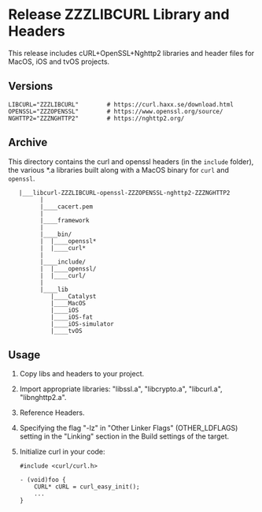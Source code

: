 # Release ZZZLIBCURL Library and Headers

This release includes cURL+OpenSSL+Nghttp2 libraries and header files for MacOS, iOS and tvOS projects.

## Versions

	LIBCURL="ZZZLIBCURL"        # https://curl.haxx.se/download.html
	OPENSSL="ZZZOPENSSL"        # https://www.openssl.org/source/
	NGHTTP2="ZZZNGHTTP2"        # https://nghttp2.org/

## Archive

This directory contains the curl and openssl headers (in the `include` folder), the various *.a libraries built along with a MacOS binary for `curl` and `openssl`.

	   |___libcurl-ZZZLIBCURL-openssl-ZZZOPENSSL-nghttp2-ZZZNGHTTP2
             |
             |____cacert.pem
             |
             |____framework
             |
             |____bin/
             |  |____openssl*
             |  |____curl*
             |
             |____include/
             |  |____openssl/
             |  |____curl/
             |        
             |____lib
                |____Catalyst
                |____MacOS
                |____iOS
                |____iOS-fat
                |____iOS-simulator
                |____tvOS
 
## Usage

 1. Copy libs and headers to your project.
 2. Import appropriate libraries: "libssl.a", "libcrypto.a", "libcurl.a", "libnghttp2.a".
 3. Reference Headers.
 4. Specifying the flag  "-lz" in "Other Linker Flags" (OTHER_LDFLAGS) setting in the "Linking" section in the Build settings of the target.
 5. Initialize curl in your code:

        #include <curl/curl.h>

        - (void)foo {    
            CURL* cURL = curl_easy_init();  
            ...  
        }


